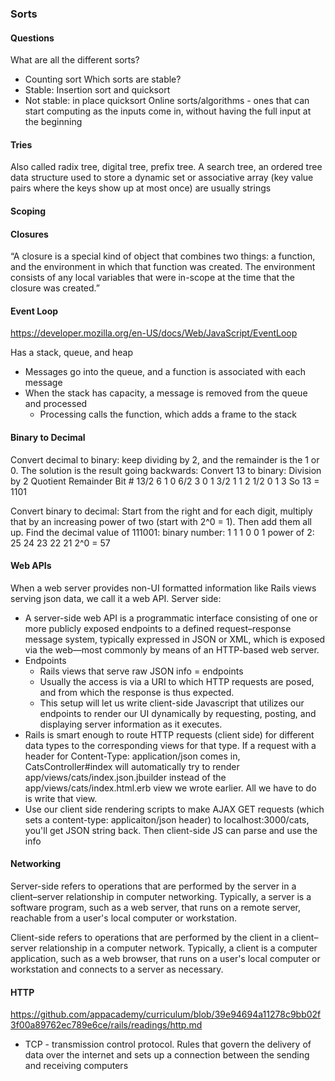 ### Sorts

#### Questions

What are all the different sorts?
- Counting sort
Which sorts are stable?
- Stable: Insertion sort and quicksort
- Not stable: in place quicksort
Online sorts/algorithms - ones that can start computing as the inputs
come in, without having the full input at the beginning

#### Tries
Also called radix tree, digital tree, prefix tree. A search tree, an ordered
tree data structure used to store a dynamic set or associative array (key value pairs
where the keys show up at most once) are usually strings


#### Scoping

#### Closures
“A closure is a special kind of object that combines two things: a function, and the environment in which that function was created. The environment consists of any local variables that were in-scope at the time that the closure was created.”

#### Event Loop
https://developer.mozilla.org/en-US/docs/Web/JavaScript/EventLoop

Has a stack, queue, and heap
- Messages go into the queue, and a function is associated with each message
- When the stack has capacity, a message is removed from the queue and processed
  - Processing calls the function, which adds a frame to the stack


#### Binary to Decimal
Convert decimal to binary:
keep dividing by 2, and the remainder is the 1 or 0. The solution is the result going backwards:
Convert 13 to binary:
Division
by 2	Quotient	Remainder	Bit #
13/2	6	1	0
6/2	3	0	1
3/2	1	1	2
1/2	0	1	3
So 13 = 1101

Convert binary to decimal:
Start from the right and for each digit, multiply that by an increasing power of two (start with 2^0 = 1). Then add them all up.
Find the decimal value of 111001:
binary number:	1	1	1	0	0	1
power of 2:	25	24	23	22	21	2^0
= 57

#### Web APIs
When a web server provides non-UI formatted information like Rails views serving json data, we call it a web API.
Server side:
- A server-side web API is a programmatic interface consisting of one or more publicly exposed endpoints to a defined request–response message system, typically expressed in JSON or XML, which is exposed via the web—most commonly by means of an HTTP-based web server.
- Endpoints
  - Rails views that serve raw JSON info = endpoints
  - Usually the access is via a URI to which HTTP requests are posed, and from which the response is thus expected.
  - This setup will let us write client-side Javascript that utilizes our endpoints to render our UI dynamically by requesting, posting, and displaying server information as it executes.
- Rails is smart enough to route HTTP requests (client side) for different data types to the corresponding views for that type. If a request with a header for Content-Type: application/json comes in, CatsController#index will automatically try to render app/views/cats/index.json.jbuilder instead of the app/views/cats/index.html.erb view we wrote earlier. All we have to do is write that view.
- Use our client side rendering scripts to make AJAX GET requests (which sets a content-type: applicaiton/json header) to localhost:3000/cats, you'll get JSON string back. Then client-side JS can parse and use the info

#### Networking
Server-side refers to operations that are performed by the server in a client–server relationship in computer networking. Typically, a server is a software program, such as a web server, that runs on a remote server, reachable from a user's local computer or workstation.

Client-side refers to operations that are performed by the client in a client–server relationship in a computer network. Typically, a client is a computer application, such as a web browser, that runs on a user's local computer or workstation and connects to a server as necessary.

#### HTTP
https://github.com/appacademy/curriculum/blob/39e94694a11278c9bb02f3f00a89762ec789e6ce/rails/readings/http.md
- TCP - transmission control protocol. Rules that govern the delivery of data over the internet and sets up a connection between the sending and receiving computers
